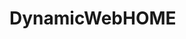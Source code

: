 # DynamicWebHOME
<!-- DynamicWebHOME is the repository for ALL my Dynamic Web files. Narrow it down after the fact! -->
